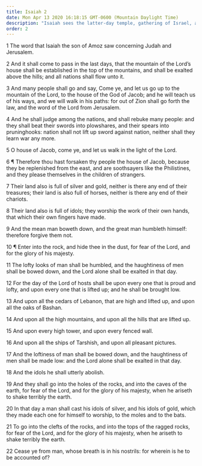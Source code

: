 ```yaml
---
title: Isaiah 2
date: Mon Apr 13 2020 16:18:15 GMT-0600 (Mountain Daylight Time)
description: "Isaiah sees the latter-day temple, gathering of Israel, and millennial judgment and peace—The proud and wicked will be brought low at the Second Coming—Compare 2 Nephi 12."
order: 2
---
```


1 The word that Isaiah the son of Amoz saw concerning Judah and Jerusalem.

2 And it shall come to pass in the last days, that the mountain of the Lord’s house shall be established in the top of the mountains, and shall be exalted above the hills; and all nations shall flow unto it.

3 And many people shall go and say, Come ye, and let us go up to the mountain of the Lord, to the house of the God of Jacob; and he will teach us of his ways, and we will walk in his paths: for out of Zion shall go forth the law, and the word of the Lord from Jerusalem.

4 And he shall judge among the nations, and shall rebuke many people: and they shall beat their swords into plowshares, and their spears into pruninghooks: nation shall not lift up sword against nation, neither shall they learn war any more.

5 O house of Jacob, come ye, and let us walk in the light of the Lord.

6 ¶ Therefore thou hast forsaken thy people the house of Jacob, because they be replenished from the east, and are soothsayers like the Philistines, and they please themselves in the children of strangers.

7 Their land also is full of silver and gold, neither is there any end of their treasures; their land is also full of horses, neither is there any end of their chariots.

8 Their land also is full of idols; they worship the work of their own hands, that which their own fingers have made.

9 And the mean man boweth down, and the great man humbleth himself: therefore forgive them not.

10 ¶ Enter into the rock, and hide thee in the dust, for fear of the Lord, and for the glory of his majesty.

11 The lofty looks of man shall be humbled, and the haughtiness of men shall be bowed down, and the Lord alone shall be exalted in that day.

12 For the day of the Lord of hosts shall be upon every one that is proud and lofty, and upon every one that is lifted up; and he shall be brought low.

13 And upon all the cedars of Lebanon, that are high and lifted up, and upon all the oaks of Bashan.

14 And upon all the high mountains, and upon all the hills that are lifted up.

15 And upon every high tower, and upon every fenced wall.

16 And upon all the ships of Tarshish, and upon all pleasant pictures.

17 And the loftiness of man shall be bowed down, and the haughtiness of men shall be made low: and the Lord alone shall be exalted in that day.

18 And the idols he shall utterly abolish.

19 And they shall go into the holes of the rocks, and into the caves of the earth, for fear of the Lord, and for the glory of his majesty, when he ariseth to shake terribly the earth.

20 In that day a man shall cast his idols of silver, and his idols of gold, which they made each one for himself to worship, to the moles and to the bats.

21 To go into the clefts of the rocks, and into the tops of the ragged rocks, for fear of the Lord, and for the glory of his majesty, when he ariseth to shake terribly the earth.

22 Cease ye from man, whose breath is in his nostrils: for wherein is he to be accounted of?
